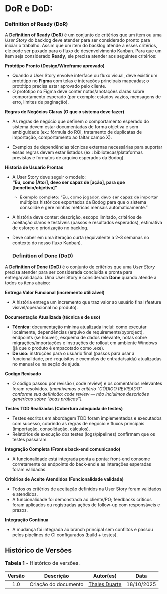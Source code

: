 # **DoR e DoD:**

### **Definition of Ready (DoR)**

A **Definition of Ready (DoR)** é um conjunto de critérios que um item ou uma *User Story* do backlog deve atender para ser considerado pronto para iniciar o trabalho. Assim que um item do backlog atende a esses critérios, ele pode ser puxado para o fluxo de desenvolvimento Kanban. Para que um item seja considerado **Ready**, ele precisa atender aos seguintes critérios:

**Protótipo Pronto (Design/Wireframe aprovado)**

* Quando a User Story envolve interface ou fluxo visual, deve existir um protótipo no **Figma** com telas e interações principais mapeadas; o protótipo precisa estar aprovado pelo cliente.  
* O protótipo no Figma deve conter notas/anotações claras sobre comportamento esperado (por exemplo: estados vazios, mensagens de erro, limites de paginação).

**Regras de Negócios Claras (O que o sistema deve fazer)**

* As regras de negócio que definem o comportamento esperado do sistema devem estar documentadas de forma objetiva e sem ambiguidade (ex.: fórmula do ROI, tratamento de duplicatas de importação, comportamento ao faltar campo X).

* Exemplos de dependências técnicas externas necessárias para suportar essas regras devem estar listados (ex.: bibliotecas/plataformas previstas  e formatos de arquivo esperados da Bodog).

**Historia de Usuario Prontas**

* A User Story deve seguir o modelo:  
   **“Eu, como \[Ator\], devo ser capaz de \[ação\], para que \[benefício/objetivo\]”**  
  * Exemplo completo: “Eu, como jogador, devo ser capaz de importar múltiplos históricos exportados da Bodog para que o sistema consolide e gere minhas métricas mensais automaticamente.”  
* A história deve conter: descrição, escopo limitado, critérios de aceitação claros e testáveis (passos e resultados esperados), estimativa de esforço e priorização no backlog.  
* Deve caber em uma iteração curta (equivalente a 2–3 semanas no contexto do nosso fluxo Kanban).

  ### **Definition of Done (DoD)**

A **Definition of Done (DoD)** é o conjunto de critérios que uma *User Story* precisa atender para ser considerada concluída e pronta para entrega/validação. Uma User Story é considerada **Done** quando atende a todos os itens abaixo:

**Entrega Valor Funcional (incremento utilizável)**

* A história entrega um incremento que traz valor ao usuário final (feature visível/operacional no produto).

**Documentação Atualizada (técnica e de uso)**

* **Técnica:** documentação mínima atualizada inclui: como executar localmente, dependências (arquivo de requirements/pyproject), endpoints (se houver), esquema de dados relevante, notas sobre migrações/importações e instruções de rollout em ambiente Windows (já que o produto é empacotado como .exe).  
* **De uso:** instruções para o usuário final (passos para usar a funcionalidade, pré-requisitos e exemplos de entrada/saída) atualizadas no manual ou na seção de ajuda.

**Codigo Revisado**

* O código passou por revisão ( code review) e os comentários relevantes foram resolvidos. *(mantivemos o critério “CÓDIGO REVISADO” conforme sua definição: code review — não incluímos descrições genéricas sobre “boas práticas”).*

**Testes TDD Realizadas (Cobertura adequada de testes)**

* Testes escritos em abordagem TDD foram implementados e executados com sucesso, cobrindo as regras de negócio e fluxos principais (importação, consolidação, cálculos).  
* Relatórios de execução dos testes (logs/pipelines) confirmam que os testes passaram.

**Integração Completa (Front e back-end comunicando)**

* A funcionalidade está integrada ponta a ponta: front-end consome corretamente os endpoints do back-end e as interações esperadas foram validadas.

**Critérios de Aceite Atendidos (Funcionalidade validada)**

* Todos os critérios de aceitação definidos na User Story foram validados e atendidos.  
* A funcionalidade foi demonstrada ao cliente/PO; feedbacks críticos foram aplicados ou registradas ações de follow-up com responsáveis e prazos.

**Integração Contínua** 

* A mudança foi integrada ao branch principal sem conflitos e passou pelos pipelines de CI configurados (build \+ testes).

## Histórico de Versões

<font size="3"><p style="text-align: left">**Tabela 1** - Histórico de versões.</p></font>

| Versão |        Descrição         |                      Autor(es)                      |    Data    |
| :----: | :----------------------: | :-------------------------------------------------: | :--------:  
|  1.0   | Criação do documento | [Thales Duarte](https://github.com/Thales-Duarte)         | 18/10/2025 | 